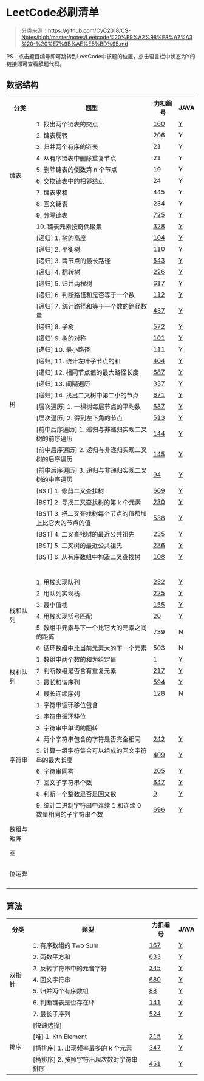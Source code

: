 # LeetCode必刷清单
> 分类来源：https://github.com/CyC2018/CS-Notes/blob/master/notes/Leetcode%20%E9%A2%98%E8%A7%A3%20-%20%E7%9B%AE%E5%BD%95.md

PS：点击题目编号即可跳转到LeetCode中该题的位置，点击语言栏中状态为Y的链接即可查看解题代码。

## 数据结构
<table>
	<tr>
	    <th>分类</th>
	    <th>题型</th>
	    <th>力扣编号</th>  
	    <th>JAVA</th>  
	</tr >
	<tr >
	    <td rowspan="10">链表</td>
	    <td>1. 找出两个链表的交点</td>
	    <td><a href="https://leetcode-cn.com/problems/intersection-of-two-linked-lists/" target="_blank" title="查看LeetCode题目">160</a></td>
	    <td><a href="" target="_blank" title="查看解题代码">Y</a></td>
	</tr>
	<tr>
	    <td>2. 链表反转</td>
	    <td>206</td>
	    <td>Y</td>
	</tr>
	<tr>
	    <td>3. 归并两个有序的链表</td>
	    <td>21</td>
	    <td>Y</td>
	</tr>
	<tr>
	    <td>4. 从有序链表中删除重复节点</td>
	    <td>21</td>
	    <td>Y</td>
	</tr>
	<tr>
	    <td>5. 删除链表的倒数第 n 个节点</td>
	    <td>19</td>
	    <td>Y</td>
	</tr>
	<tr>
	    <td>6. 交换链表中的相邻结点</td>
	    <td>24</td>
	    <td>Y</td>
	</tr>
	<tr>
	    <td>7. 链表求和</td>
	    <td>445</td>
	    <td>Y</td>
	</tr>
	<tr>
	    <td>8. 回文链表</td>
	    <td>234</td>
	    <td>Y</td>
	</tr>
	<tr>
	    <td>9. 分隔链表</td>
	    <td><a href="https://leetcode-cn.com/problems/split-linked-list-in-parts" target="_blank" title="查看LeetCode题目">725</a></td>
	    <td><a href="https://github.com/intflag/LeetCodeAC/blob/master/java/725.%E5%88%86%E9%9A%94%E9%93%BE%E8%A1%A8.java" target="_blank" title="查看解题代码">Y</a></td>
	</tr>
	<tr>
	    <td>10. 链表元素按奇偶聚集</td>
	    <td><a href="https://leetcode-cn.com/problems/odd-even-linked-list" target="_blank" title="查看LeetCode题目">328</a></td>
	    <td><a href="https://github.com/intflag/LeetCodeAC/blob/master/java/328.%E5%A5%87%E5%81%B6%E9%93%BE%E8%A1%A8.java" target="_blank" title="查看解题代码">Y</a></td>
	</tr>
    <tr >
	    <td rowspan="31">树</td>
	    <td>[递归] 1. 树的高度</td>
	    <td><a href="https://leetcode-cn.com/problems/maximum-depth-of-binary-tree/description/" target="_blank" title="查看LeetCode题目">104</a></td>
	    <td><a href="https://github.com/intflag/LeetCodeAC/blob/master/java/104.%E4%BA%8C%E5%8F%89%E6%A0%91%E7%9A%84%E6%9C%80%E5%A4%A7%E6%B7%B1%E5%BA%A6.java" target="_blank" title="查看解题代码">Y</a></td>
	</tr>
	<tr>
	    <td>[递归] 2. 平衡树</td>
	    <td><a href="https://leetcode-cn.com/problems/balanced-binary-tree/description/" target="_blank" title="查看LeetCode题目">110</a></td>
	    <td><a href="https://github.com/intflag/LeetCodeAC/blob/master/java/110.%E5%B9%B3%E8%A1%A1%E4%BA%8C%E5%8F%89%E6%A0%91.java" target="_blank" title="查看解题代码">Y</a></td>
	</tr>
	<tr>
	    <td>[递归] 3. 两节点的最长路径</td>
	    <td><a href="https://leetcode-cn.com/problems/diameter-of-binary-tree/description/" target="_blank" title="查看LeetCode题目">543</a></td>
	    <td><a href="https://github.com/intflag/LeetCodeAC/blob/master/java/543.%E4%BA%8C%E5%8F%89%E6%A0%91%E7%9A%84%E7%9B%B4%E5%BE%84.java" target="_blank" title="查看解题代码">Y</a></td>
	</tr>
	<tr>
	    <td>[递归] 4. 翻转树</td>
	    <td><a href="https://leetcode-cn.com/problems/invert-binary-tree/description/" target="_blank" title="查看LeetCode题目">226</a></td>
	    <td><a href="https://github.com/intflag/LeetCodeAC/blob/master/java/226.%E7%BF%BB%E8%BD%AC%E4%BA%8C%E5%8F%89%E6%A0%91.java" target="_blank" title="查看解题代码">Y</a></td>
	</tr>
	<tr>
	    <td>[递归] 5. 归并两棵树</td>
	    <td><a href="https://leetcode-cn.com/problems/merge-two-binary-trees/description/" target="_blank" title="查看LeetCode题目">617</a></td>
	    <td><a href="https://github.com/intflag/LeetCodeAC/blob/master/java/617.%E5%90%88%E5%B9%B6%E4%BA%8C%E5%8F%89%E6%A0%91.java" target="_blank" title="查看解题代码">Y</a></td>
	</tr>
	<tr>
	    <td>[递归] 6. 判断路径和是否等于一个数</td>
	    <td><a href="https://leetcode-cn.com/problems/path-sum/description/" target="_blank" title="查看LeetCode题目">112</a></td>
	    <td><a href="https://github.com/intflag/LeetCodeAC/blob/master/java/112.%E8%B7%AF%E5%BE%84%E6%80%BB%E5%92%8C.java" target="_blank" title="查看解题代码">Y</a></td>
	</tr>
	<tr>
	    <td>[递归] 7. 统计路径和等于一个数的路径数量</td>
	    <td><a href="https://leetcode-cn.com/problems/path-sum-iii/description/" target="_blank" title="查看LeetCode题目">437</a></td>
	    <td><a href="https://github.com/intflag/LeetCodeAC/blob/master/java/437.%E8%B7%AF%E5%BE%84%E6%80%BB%E5%92%8C-iii.java" target="_blank" title="查看解题代码">Y</a></td>
	</tr>
	<tr>
	    <td>[递归] 8. 子树</td>
	    <td><a href="https://leetcode-cn.com/problems/subtree-of-another-tree/description/" target="_blank" title="查看LeetCode题目">572</a></td>
	    <td><a href="https://github.com/intflag/LeetCodeAC/blob/master/java/572.%E5%8F%A6%E4%B8%80%E4%B8%AA%E6%A0%91%E7%9A%84%E5%AD%90%E6%A0%91.java" target="_blank" title="查看解题代码">Y</a></td>
	</tr>
	<tr>
	    <td>[递归] 9. 树的对称</td>
	    <td><a href="https://leetcode-cn.com/problems/symmetric-tree/description/" target="_blank" title="查看LeetCode题目">101</a></td>
	    <td><a href="https://github.com/intflag/LeetCodeAC/blob/master/java/101.%E5%AF%B9%E7%A7%B0%E4%BA%8C%E5%8F%89%E6%A0%91.java" target="_blank" title="查看解题代码">Y</a></td>
	</tr>
	<tr>
	    <td>[递归] 10. 最小路径</td>
	    <td><a href="https://leetcode-cn.com/problems/minimum-depth-of-binary-tree/description/" target="_blank" title="查看LeetCode题目">111</a></td>
	    <td><a href="https://github.com/intflag/LeetCodeAC/blob/master/java/111.%E4%BA%8C%E5%8F%89%E6%A0%91%E7%9A%84%E6%9C%80%E5%B0%8F%E6%B7%B1%E5%BA%A6.java" target="_blank" title="查看解题代码">Y</a></td>
	</tr>
	<tr>
	    <td>[递归] 11. 统计左叶子节点的和</td>
	    <td><a href="https://leetcode-cn.com/problems/sum-of-left-leaves/description/" target="_blank" title="查看LeetCode题目">404</a></td>
	    <td><a href="https://github.com/intflag/LeetCodeAC/blob/master/java/404.%E5%B7%A6%E5%8F%B6%E5%AD%90%E4%B9%8B%E5%92%8C.java" target="_blank" title="查看解题代码">Y</a></td>
	</tr>
	<tr>
	    <td>[递归] 12. 相同节点值的最大路径长度</td>
	    <td><a href="https://leetcode-cn.com/problems/longest-univalue-path/" target="_blank" title="查看LeetCode题目">687</a></td>
	    <td><a href="https://github.com/intflag/LeetCodeAC/blob/master/java/687.%E6%9C%80%E9%95%BF%E5%90%8C%E5%80%BC%E8%B7%AF%E5%BE%84.java" target="_blank" title="查看解题代码">Y</a></td>
	</tr>
	<tr>
	    <td>[递归] 13. 间隔遍历</td>
	    <td><a href="https://leetcode-cn.com/problems/house-robber-iii/description/" target="_blank" title="查看LeetCode题目">337</a></td>
	    <td><a href="https://github.com/intflag/LeetCodeAC/blob/master/java/337.%E6%89%93%E5%AE%B6%E5%8A%AB%E8%88%8D-iii.java" target="_blank" title="查看解题代码">Y</a></td>
	</tr>
	<tr>
	    <td>[递归] 14. 找出二叉树中第二小的节点</td>
	    <td><a href="https://leetcode-cn.com/problems/second-minimum-node-in-a-binary-tree/description/" target="_blank" title="查看LeetCode题目">671</a></td>
	    <td><a href="https://github.com/intflag/LeetCodeAC/blob/master/java/671.%E4%BA%8C%E5%8F%89%E6%A0%91%E4%B8%AD%E7%AC%AC%E4%BA%8C%E5%B0%8F%E7%9A%84%E8%8A%82%E7%82%B9.java" target="_blank" title="查看解题代码">Y</a></td>
	</tr>
	<tr>
	    <td>[层次遍历] 1. 一棵树每层节点的平均数</td>
	    <td><a href="https://leetcode-cn.com/problems/average-of-levels-in-binary-tree/description/" target="_blank" title="查看LeetCode题目">637</a></td>
	    <td><a href="https://github.com/intflag/LeetCodeAC/blob/master/java/637.%E4%BA%8C%E5%8F%89%E6%A0%91%E7%9A%84%E5%B1%82%E5%B9%B3%E5%9D%87%E5%80%BC.java" target="_blank" title="查看解题代码">Y</a></td>
	</tr>
	<tr>
	    <td>[层次遍历] 2. 得到左下角的节点</td>
	    <td><a href="https://leetcode-cn.com/problems/find-bottom-left-tree-value/description/" target="_blank" title="查看LeetCode题目">513</a></td>
	    <td><a href="https://github.com/intflag/LeetCodeAC/blob/master/java/513.%E6%89%BE%E6%A0%91%E5%B7%A6%E4%B8%8B%E8%A7%92%E7%9A%84%E5%80%BC.java" target="_blank" title="查看解题代码">Y</a></td>
	</tr>
	<tr>
	    <td>[前中后序遍历] 1. 递归与非递归实现二叉树的前序遍历</td>
	    <td><a href="https://leetcode-cn.com/problems/binary-tree-preorder-traversal/description/" target="_blank" title="查看LeetCode题目">144</a></td>
	    <td><a href="https://github.com/intflag/LeetCodeAC/blob/master/java/144.%E4%BA%8C%E5%8F%89%E6%A0%91%E7%9A%84%E5%89%8D%E5%BA%8F%E9%81%8D%E5%8E%86.java" target="_blank" title="查看解题代码">Y</a></td>
	</tr>
	<tr>
	    <td>[前中后序遍历] 2. 递归与非递归实现二叉树的后序遍历</td>
	    <td><a href="https://leetcode-cn.com/problems/binary-tree-postorder-traversal/description/" target="_blank" title="查看LeetCode题目">145</a></td>
	    <td><a href="https://github.com/intflag/LeetCodeAC/blob/master/java/145.%E4%BA%8C%E5%8F%89%E6%A0%91%E7%9A%84%E5%90%8E%E5%BA%8F%E9%81%8D%E5%8E%86.java" target="_blank" title="查看解题代码">Y</a></td>
	</tr>
	<tr>
	    <td>[前中后序遍历] 3. 递归与非递归实现二叉树的中序遍历</td>
	    <td><a href="https://leetcode-cn.com/problems/binary-tree-inorder-traversal/description/" target="_blank" title="查看LeetCode题目">94</a></td>
	    <td><a href="https://github.com/intflag/LeetCodeAC/blob/master/java/94.%E4%BA%8C%E5%8F%89%E6%A0%91%E7%9A%84%E4%B8%AD%E5%BA%8F%E9%81%8D%E5%8E%86.java" target="_blank" title="查看解题代码">Y</a></td>
	</tr>
	<tr >
	    <td>[BST] 1. 修剪二叉查找树</td>
	    <td><a href="https://leetcode-cn.com/problems/trim-a-binary-search-tree/description/" target="_blank" title="查看LeetCode题目">669</a></td>
	    <td><a href="https://github.com/intflag/LeetCodeAC/blob/master/java/669.%E4%BF%AE%E5%89%AA%E4%BA%8C%E5%8F%89%E6%90%9C%E7%B4%A2%E6%A0%91.java" target="_blank" title="查看解题代码">Y</a></td>
	</tr>
	<tr >
	    <td>[BST] 2. 寻找二叉查找树的第 k 个元素</td>
	    <td><a href="https://leetcode-cn.com/problems/kth-smallest-element-in-a-bst/description/" target="_blank" title="查看LeetCode题目">230</a></td>
	    <td><a href="https://github.com/intflag/LeetCodeAC/blob/master/java/230.%E4%BA%8C%E5%8F%89%E6%90%9C%E7%B4%A2%E6%A0%91%E4%B8%AD%E7%AC%ACk%E5%B0%8F%E7%9A%84%E5%85%83%E7%B4%A0.java" target="_blank" title="查看解题代码">Y</a></td>
	</tr>
	<tr >
	    <td>[BST] 3. 把二叉查找树每个节点的值都加上比它大的节点的值</td>
	    <td><a href="https://leetcode-cn.com/problems/convert-bst-to-greater-tree/description/" target="_blank" title="查看LeetCode题目">538</a></td>
	    <td><a href="https://github.com/intflag/LeetCodeAC/blob/master/java/538.%E6%8A%8A%E4%BA%8C%E5%8F%89%E6%90%9C%E7%B4%A2%E6%A0%91%E8%BD%AC%E6%8D%A2%E4%B8%BA%E7%B4%AF%E5%8A%A0%E6%A0%91.java" target="_blank" title="查看解题代码">Y</a></td>
	</tr>
	<tr >
	    <td>[BST] 4. 二叉查找树的最近公共祖先</td>
	    <td><a href="https://leetcode-cn.com/problems/lowest-common-ancestor-of-a-binary-search-tree/description/" target="_blank" title="查看LeetCode题目">235</a></td>
	    <td><a href="https://github.com/intflag/LeetCodeAC/blob/master/java/235.%E4%BA%8C%E5%8F%89%E6%90%9C%E7%B4%A2%E6%A0%91%E7%9A%84%E6%9C%80%E8%BF%91%E5%85%AC%E5%85%B1%E7%A5%96%E5%85%88.java" target="_blank" title="查看解题代码">Y</a></td>
	</tr>
	<tr >
	    <td>[BST] 5. 二叉树的最近公共祖先</td>
	    <td><a href="https://leetcode-cn.com/problems/lowest-common-ancestor-of-a-binary-tree/description/" target="_blank" title="查看LeetCode题目">236</a></td>
	    <td><a href="https://github.com/intflag/LeetCodeAC/blob/master/java/236.%E4%BA%8C%E5%8F%89%E6%A0%91%E7%9A%84%E6%9C%80%E8%BF%91%E5%85%AC%E5%85%B1%E7%A5%96%E5%85%88.java" target="_blank" title="查看解题代码">Y</a></td>
	</tr>
	<tr >
	    <td>[BST] 6. 从有序数组中构造二叉查找树</td>
	    <td><a href="https://leetcode-cn.com/problems/convert-sorted-array-to-binary-search-tree/description/" target="_blank" title="查看LeetCode题目">108</a></td>
	    <td><a href="https://github.com/intflag/LeetCodeAC/blob/master/java/108.%E5%B0%86%E6%9C%89%E5%BA%8F%E6%95%B0%E7%BB%84%E8%BD%AC%E6%8D%A2%E4%B8%BA%E4%BA%8C%E5%8F%89%E6%90%9C%E7%B4%A2%E6%A0%91.java" target="_blank" title="查看解题代码">Y</a></td>
	</tr>
	<tr >
	    <td></td>
	    <td></td>
	    <td></td>
	</tr>
	<tr >
	    <td></td>
	    <td></td>
	    <td></td>
	</tr>
	<tr >
	    <td></td>
	    <td></td>
	    <td></td>
	</tr>
	<tr >
	    <td></td>
	    <td></td>
	    <td></td>
	</tr>
	<tr >
	    <td></td>
	    <td></td>
	    <td></td>
	</tr>
	<tr >
	    <td></td>
	    <td></td>
	    <td></td>
	</tr>
	<tr >
	    <td rowspan="6">栈和队列</td>
	    <td>1. 用栈实现队列</td>
	    <td><a href="https://leetcode-cn.com/problems/implement-queue-using-stacks" target="_blank" title="查看LeetCode题目">232</a></td>
	    <td><a href="https://github.com/intflag/LeetCodeAC/blob/master/java/232.%E7%94%A8%E6%A0%88%E5%AE%9E%E7%8E%B0%E9%98%9F%E5%88%97.java" target="_blank" title="查看解题代码">Y</a></td>
	</tr>
	<tr >
	    <td>2. 用队列实现栈</td>
	    <td><a href="https://leetcode-cn.com/problems/implement-stack-using-queues" target="_blank" title="查看LeetCode题目">225</a></td>
	    <td><a href="https://github.com/intflag/LeetCodeAC/blob/master/java/225.%E7%94%A8%E9%98%9F%E5%88%97%E5%AE%9E%E7%8E%B0%E6%A0%88.java" target="_blank" title="查看解题代码">Y</a></td>
	</tr>
	<tr >
	    <td>3. 最小值栈</td>
	    <td><a href="https://leetcode-cn.com/problems/min-stack" target="_blank" title="查看LeetCode题目">155</a></td>
	    <td><a href="https://github.com/intflag/LeetCodeAC/blob/master/java/155.%E6%9C%80%E5%B0%8F%E6%A0%88.java" target="_blank" title="查看解题代码">Y</a></td>
	</tr>
	<tr >
	    <td>4. 用栈实现括号匹配</td>
	    <td><a href="https://leetcode-cn.com/problems/valid-parentheses" target="_blank" title="查看LeetCode题目">20</a></td>
	    <td><a href="https://github.com/intflag/LeetCodeAC/blob/master/java/20.%E6%9C%89%E6%95%88%E7%9A%84%E6%8B%AC%E5%8F%B7.java" target="_blank" title="查看解题代码">Y</a></td>
	</tr>
	<tr >
	    <td>5. 数组中元素与下一个比它大的元素之间的距离</td>
	    <td>739</td>
	    <td>N</td>
	</tr>
	<tr >
	    <td>6. 循环数组中比当前元素大的下一个元素</td>
	    <td>503</td>
	    <td>N</td>
	</tr>
    <tr >
	    <td rowspan="4">栈和队列</td>
	    <td>1. 数组中两个数的和为给定值</td>
	    <td><a href="https://leetcode-cn.com/problems/two-sum" target="_blank" title="查看LeetCode题目">1</a></td>
	    <td><a href="https://github.com/intflag/LeetCodeAC/blob/master/java/1.%E4%B8%A4%E6%95%B0%E4%B9%8B%E5%92%8C.java" target="_blank" title="查看解题代码">Y</a></td>
	</tr>
    <tr >
	    <td>2. 判断数组是否含有重复元素</td>
	    <td><a href="https://leetcode-cn.com/problems/contains-duplicate" target="_blank" title="查看LeetCode题目">217</a></td>
	    <td><a href="https://github.com/intflag/LeetCodeAC/blob/master/java/217.%E5%AD%98%E5%9C%A8%E9%87%8D%E5%A4%8D%E5%85%83%E7%B4%A0.java" target="_blank" title="查看解题代码">Y</a></td>
	</tr>
    <tr >
	    <td>3. 最长和谐序列</td>
	    <td><a href="https://leetcode-cn.com/problems/longest-harmonious-subsequence" target="_blank" title="查看LeetCode题目">594</a></td>
	    <td><a href="https://github.com/intflag/LeetCodeAC/blob/master/java/594.%E6%9C%80%E9%95%BF%E5%92%8C%E8%B0%90%E5%AD%90%E5%BA%8F%E5%88%97.java" target="_blank" title="查看解题代码">Y</a></td>
	</tr>
    <tr >
	    <td>4. 最长连续序列</td>
	    <td>128</td>
	    <td>N</td>
	</tr>
    <tr >
	    <td rowspan="9">字符串</td>
	    <td>1. 字符串循环移位包含</td>
	    <td></td>
	    <td></td>
	</tr>
    <tr >
	    <td>2. 字符串循环移位</td>
	    <td></td>
	    <td></td>
	</tr>
    <tr >
	    <td>3. 字符串中单词的翻转</td>
	    <td></td>
	    <td></td>
	</tr>
    <tr >
	    <td>4. 两个字符串包含的字符是否完全相同</td>
	    <td><a href="https://leetcode-cn.com/problems/valid-anagram" target="_blank" title="查看LeetCode题目">242</a></td>
	    <td><a href="https://github.com/intflag/LeetCodeAC/blob/master/java/242.%E6%9C%89%E6%95%88%E7%9A%84%E5%AD%97%E6%AF%8D%E5%BC%82%E4%BD%8D%E8%AF%8D.java" target="_blank" title="查看解题代码">Y</a></td>
	</tr>
    <tr >
	    <td>5. 计算一组字符集合可以组成的回文字符串的最大长度</td>
	    <td><a href="https://leetcode-cn.com/problems/longest-palindrome" target="_blank" title="查看LeetCode题目">409</a></td>
	    <td><a href="https://github.com/intflag/LeetCodeAC/blob/master/java/409.%E6%9C%80%E9%95%BF%E5%9B%9E%E6%96%87%E4%B8%B2.java" target="_blank" title="查看解题代码">Y</a></td>
	</tr>
    <tr >
	    <td>6. 字符串同构</td>
	    <td><a href="https://leetcode-cn.com/problems/isomorphic-strings" target="_blank" title="查看LeetCode题目">205</a></td>
	    <td><a href="https://github.com/intflag/LeetCodeAC/blob/master/java/205.%E5%90%8C%E6%9E%84%E5%AD%97%E7%AC%A6%E4%B8%B2.java" target="_blank" title="查看解题代码">Y</a></td>
	</tr>
    <tr >
	    <td>7. 回文子字符串个数</td>
	    <td><a href="https://leetcode-cn.com/problems/palindromic-substrings" target="_blank" title="查看LeetCode题目">647</a></td>
	    <td><a href="https://github.com/intflag/LeetCodeAC/blob/master/java/647.%E5%9B%9E%E6%96%87%E5%AD%90%E4%B8%B2.java" target="_blank" title="查看解题代码">Y</a></td>
	</tr>
    <tr >
	    <td>8. 判断一个整数是否是回文数</td>
	    <td><a href="https://leetcode-cn.com/problems/palindrome-number" target="_blank" title="查看LeetCode题目">9</a></td>
	    <td><a href="https://github.com/intflag/LeetCodeAC/blob/master/java/9.%E5%9B%9E%E6%96%87%E6%95%B0.java" target="_blank" title="查看解题代码">Y</a></td>
	</tr>
    <tr >
	    <td>9. 统计二进制字符串中连续 1 和连续 0 数量相同的子字符串个数</td>
	    <td><a href="https://leetcode-cn.com/problems/count-binary-substrings" target="_blank" title="查看LeetCode题目">696</a></td>
	    <td><a href="https://github.com/intflag/LeetCodeAC/blob/master/java/696.%E8%AE%A1%E6%95%B0%E4%BA%8C%E8%BF%9B%E5%88%B6%E5%AD%90%E4%B8%B2.java" target="_blank" title="查看解题代码">Y</a></td>
	</tr>
    <tr >
	    <td rowspan="12">数组与矩阵</td>
	    <td></td>
	    <td></td>
	    <td></td>
	</tr>
    <tr >
	    <td></td>
	    <td></td>
	    <td></td>
	</tr>
    <tr >
	    <td></td>
	    <td></td>
	    <td></td>
	</tr>
    <tr >
	    <td></td>
	    <td></td>
	    <td></td>
	</tr>
    <tr >
	    <td></td>
	    <td></td>
	    <td></td>
	</tr>
    <tr >
	    <td></td>
	    <td></td>
	    <td></td>
	</tr>
    <tr >
	    <td></td>
	    <td></td>
	    <td></td>
	</tr>
    <tr >
	    <td></td>
	    <td></td>
	    <td></td>
	</tr>
    <tr >
	    <td></td>
	    <td></td>
	    <td></td>
	</tr>
    <tr >
	    <td></td>
	    <td></td>
	    <td></td>
	</tr>
    <tr >
	    <td></td>
	    <td></td>
	    <td></td>
	</tr>
    <tr >
	    <td></td>
	    <td></td>
	    <td></td>
	</tr>
    <tr >
	    <td rowspan="4">图</td>
	    <td></td>
	    <td></td>
	    <td></td>
	</tr>
    <tr >
	    <td></td>
	    <td></td>
	    <td></td>
	</tr>
    <tr >
	    <td></td>
	    <td></td>
	    <td></td>
	</tr>
    <tr >
	    <td></td>
	    <td></td>
	    <td></td>
	</tr>
    <tr >
	    <td rowspan="13">位运算</td>
	    <td></td>
	    <td></td>
	    <td></td>
	</tr>
    <tr >
	    <td></td>
	    <td></td>
	    <td></td>
	</tr>
    <tr >
	    <td></td>
	    <td></td>
	    <td></td>
	</tr>
    <tr >
	    <td></td>
	    <td></td>
	    <td></td>
	</tr>
    <tr >
	    <td></td>
	    <td></td>
	    <td></td>
	</tr>
    <tr >
	    <td></td>
	    <td></td>
	    <td></td>
	</tr>
    <tr >
	    <td></td>
	    <td></td>
	    <td></td>
	</tr>
    <tr >
	    <td></td>
	    <td></td>
	    <td></td>
	</tr>
    <tr >
	    <td></td>
	    <td></td>
	    <td></td>
	</tr>
    <tr >
	    <td></td>
	    <td></td>
	    <td></td>
	</tr>
    <tr >
	    <td></td>
	    <td></td>
	    <td></td>
	</tr>
    <tr >
	    <td></td>
	    <td></td>
	    <td></td>
	</tr>
    <tr >
	    <td></td>
	    <td></td>
	    <td></td>
	</tr>
</table>

## 算法
<table>
	<tr>
	    <th>分类</th>
	    <th>题型</th>
	    <th>力扣编号</th>  
	    <th>JAVA</th>  
	</tr >
    <tr >
	    <td rowspan="7">双指针</td>
	    <td>1. 有序数组的 Two Sum</td>
	    <td><a href="https://leetcode-cn.com/problems/two-sum-ii-input-array-is-sorted" target="_blank" title="查看LeetCode题目">167</a></td>
	    <td><a href="https://github.com/intflag/LeetCodeAC/blob/master/java/167.%E4%B8%A4%E6%95%B0%E4%B9%8B%E5%92%8C-ii-%E8%BE%93%E5%85%A5%E6%9C%89%E5%BA%8F%E6%95%B0%E7%BB%84.java" target="_blank" title="查看解题代码">Y</a></td>
	</tr>
    <tr >
	    <td>2. 两数平方和</td>
	    <td><a href="https://leetcode-cn.com/problems/sum-of-square-numbers" target="_blank" title="查看LeetCode题目">633</a></td>
	    <td><a href="https://github.com/intflag/LeetCodeAC/blob/master/java/633.%E5%B9%B3%E6%96%B9%E6%95%B0%E4%B9%8B%E5%92%8C.java" target="_blank" title="查看解题代码">Y</a></td>
	</tr>
    <tr >
	    <td>3. 反转字符串中的元音字符</td>
	    <td><a href="https://leetcode-cn.com/problems/reverse-vowels-of-a-string" target="_blank" title="查看LeetCode题目">345</a></td>
	    <td><a href="https://github.com/intflag/LeetCodeAC/blob/master/java/345.%E5%8F%8D%E8%BD%AC%E5%AD%97%E7%AC%A6%E4%B8%B2%E4%B8%AD%E7%9A%84%E5%85%83%E9%9F%B3%E5%AD%97%E6%AF%8D.java" target="_blank" title="查看解题代码">Y</a></td>
	</tr>
    <tr >
	    <td>4. 回文字符串</td>
	    <td><a href="https://leetcode-cn.com/problems/valid-palindrome-ii" target="_blank" title="查看LeetCode题目">680</a></td>
	    <td><a href="https://github.com/intflag/LeetCodeAC/blob/master/java/680.%E9%AA%8C%E8%AF%81%E5%9B%9E%E6%96%87%E5%AD%97%E7%AC%A6%E4%B8%B2-%E2%85%B1.java" target="_blank" title="查看解题代码">Y</a></td>
	</tr>
    <tr >
	    <td>5. 归并两个有序数组</td>
	    <td><a href="https://leetcode-cn.com/problems/merge-sorted-array" target="_blank" title="查看LeetCode题目">88</a></td>
	    <td><a href="https://github.com/intflag/LeetCodeAC/blob/master/java/88.%E5%90%88%E5%B9%B6%E4%B8%A4%E4%B8%AA%E6%9C%89%E5%BA%8F%E6%95%B0%E7%BB%84.java" target="_blank" title="查看解题代码">Y</a></td>
	</tr>
    <tr >
	    <td>6. 判断链表是否存在环</td>
	    <td><a href="https://leetcode-cn.com/problems/linked-list-cycle" target="_blank" title="查看LeetCode题目">141</a></td>
	    <td><a href="https://github.com/intflag/LeetCodeAC/blob/master/java/141.%E7%8E%AF%E5%BD%A2%E9%93%BE%E8%A1%A8.java" target="_blank" title="查看解题代码">Y</a></td>
	</tr>
    <tr >
	    <td>7. 最长子序列</td>
	    <td><a href="https://leetcode-cn.com/problems/longest-word-in-dictionary-through-deleting" target="_blank" title="查看LeetCode题目">524</a></td>
	    <td><a href="https://github.com/intflag/LeetCodeAC/blob/master/java/524.%E9%80%9A%E8%BF%87%E5%88%A0%E9%99%A4%E5%AD%97%E6%AF%8D%E5%8C%B9%E9%85%8D%E5%88%B0%E5%AD%97%E5%85%B8%E9%87%8C%E6%9C%80%E9%95%BF%E5%8D%95%E8%AF%8D.java" target="_blank" title="查看解题代码">Y</a></td>
	</tr>
    <tr >
	    <td rowspan="4">排序</td>
	    <td>[快速选择]</td>
	    <td></td>
	    <td></td>
	</tr>
    <tr >
	    <td>[堆] 1. Kth Element</td>
	    <td><a href="https://leetcode-cn.com/problems/kth-largest-element-in-an-array/description/" target="_blank" title="查看LeetCode题目">215</a></td>
	    <td><a href="https://github.com/intflag/LeetCodeAC/blob/master/java/215.%E6%95%B0%E7%BB%84%E4%B8%AD%E7%9A%84%E7%AC%ACk%E4%B8%AA%E6%9C%80%E5%A4%A7%E5%85%83%E7%B4%A0.java" target="_blank" title="查看解题代码">Y</a></td>
	</tr>
    <tr >
	    <td>[桶排序] 1. 出现频率最多的 k 个元素</td>
	    <td><a href="https://leetcode-cn.com/problems/top-k-frequent-elements/description/" target="_blank" title="查看LeetCode题目">347</a></td>
	    <td><a href="https://github.com/intflag/LeetCodeAC/blob/master/java/347.%E5%89%8D-k-%E4%B8%AA%E9%AB%98%E9%A2%91%E5%85%83%E7%B4%A0.java" target="_blank" title="查看解题代码">Y</a></td>
	</tr>
    <tr >
	    <td>[桶排序] 2. 按照字符出现次数对字符串排序</td>
	    <td><a href="https://leetcode-cn.com/problems/sort-characters-by-frequency/description/" target="_blank" title="查看LeetCode题目">451</a></td>
	    <td><a href="https://github.com/intflag/LeetCodeAC/blob/master/java/451.%E6%A0%B9%E6%8D%AE%E5%AD%97%E7%AC%A6%E5%87%BA%E7%8E%B0%E9%A2%91%E7%8E%87%E6%8E%92%E5%BA%8F.java" target="_blank" title="查看解题代码">Y</a></td>
	</tr>
</table>